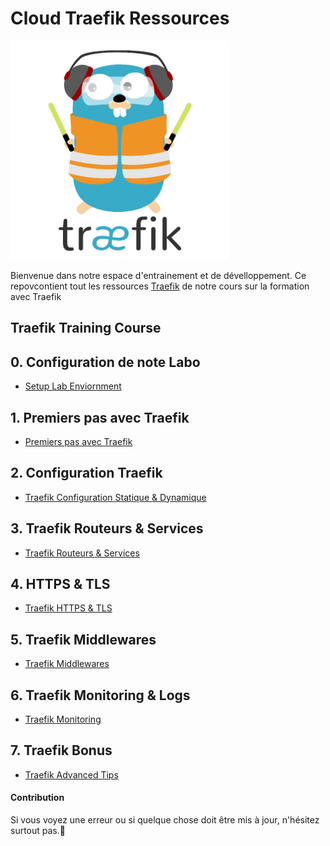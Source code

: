 # Cloud Traefik Ressources

<img src="./img/traefik_logo.png" alt="Traefik Logo" height="350"> 

Bienvenue dans notre espace d'entrainement et de dévelloppement. Ce repovcontient tout les ressources [Traefik](https://containo.us/traefik/) de notre cours sur la formation avec Traefik
## Traefik Training Course

## 0. Configuration de note Labo
* [Setup Lab Enviornment](./00-Traefik-Setup-Labo/setup.md)

## 1. Premiers pas avec Traefik
* [Premiers pas avec Traefik](./01-Traefik-Apreçu/traefik_overview.md)

## 2. Configuration Traefik 
* [Traefik Configuration Statique & Dynamique](./02-Traefik-Configuration/traefik-configuration.md)

## 3. Traefik Routeurs & Services
* [Traefik Routeurs & Services](./03-Traefik-Routeurs-&-Services/traefik-routers-and-services.md)

## 4. HTTPS & TLS
* [Traefik HTTPS & TLS](./04-Traefik-HTTPS-&-TLS/traefik-https-tls.md)

 ## 5. Traefik Middlewares
* [Traefik Middlewares](./05-Traefik-Modules/traefik-middlewares.md)

## 6. Traefik Monitoring & Logs
* [Traefik Monitoring](./06-Traefik-Monitoring-&-Logs/traefik-monitoring.md)

## 7. Traefik Bonus
* [Traefik Advanced Tips](./08-Advanced-Tips/traefik-advanced-tips.md)

#### Contribution

Si vous voyez une erreur ou si quelque chose doit être mis à jour, n'hésitez surtout pas.:wave: